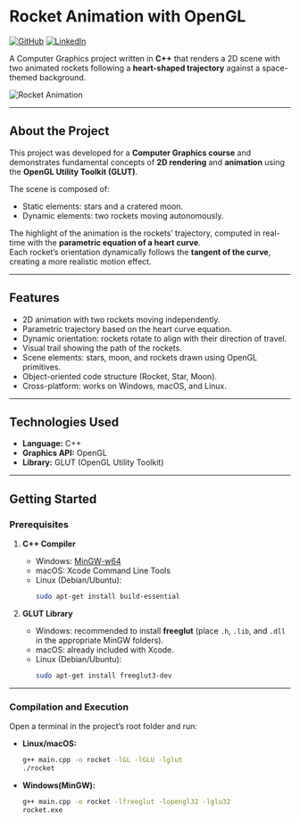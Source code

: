 # Rocket Animation with OpenGL

[![GitHub](https://img.shields.io/badge/GitHub-@victor--kauan--coder-181717?logo=github&style=for-the-badge)](https://github.com/victor-kauan-coder)
[![LinkedIn](https://img.shields.io/badge/LinkedIn-Victor%20Miranda-0A66C2?logo=linkedin&style=for-the-badge)](https://www.linkedin.com/in/victor-miranda-5342a6337)

A Computer Graphics project written in **C++** that renders a 2D scene with two animated rockets following a **heart-shaped trajectory** against a space-themed background.

![Rocket Animation](example.gif)  

---

## About the Project

This project was developed for a **Computer Graphics course** and demonstrates fundamental concepts of **2D rendering** and **animation** using the **OpenGL Utility Toolkit (GLUT)**.

The scene is composed of:

- Static elements: stars and a cratered moon.
- Dynamic elements: two rockets moving autonomously.

The highlight of the animation is the rockets’ trajectory, computed in real-time with the **parametric equation of a heart curve**.  
Each rocket’s orientation dynamically follows the **tangent of the curve**, creating a more realistic motion effect.

---

## Features

- 2D animation with two rockets moving independently.
- Parametric trajectory based on the heart curve equation.
- Dynamic orientation: rockets rotate to align with their direction of travel.
- Visual trail showing the path of the rockets.
- Scene elements: stars, moon, and rockets drawn using OpenGL primitives.
- Object-oriented code structure (Rocket, Star, Moon).
- Cross-platform: works on Windows, macOS, and Linux.

---

## Technologies Used

- **Language:** C++
- **Graphics API:** OpenGL
- **Library:** GLUT (OpenGL Utility Toolkit)

---

## Getting Started

### Prerequisites

1. **C++ Compiler**

   - Windows: [MinGW-w64](http://mingw-w64.org/)
   - macOS: Xcode Command Line Tools
   - Linux (Debian/Ubuntu):
     ```bash
     sudo apt-get install build-essential
     ```

2. **GLUT Library**
   - Windows: recommended to install **freeglut** (place `.h`, `.lib`, and `.dll` in the appropriate MinGW folders).
   - macOS: already included with Xcode.
   - Linux (Debian/Ubuntu):
     ```bash
     sudo apt-get install freeglut3-dev
     ```

---

### Compilation and Execution

Open a terminal in the project’s root folder and run:

- **Linux/macOS:**

  ```bash
  g++ main.cpp -o rocket -lGL -lGLU -lglut
  ./rocket
  ```

- **Windows(MinGW):**
  ```bash
  g++ main.cpp -o rocket -lfreeglut -lopengl32 -lglu32
  rocket.exe
  ```
